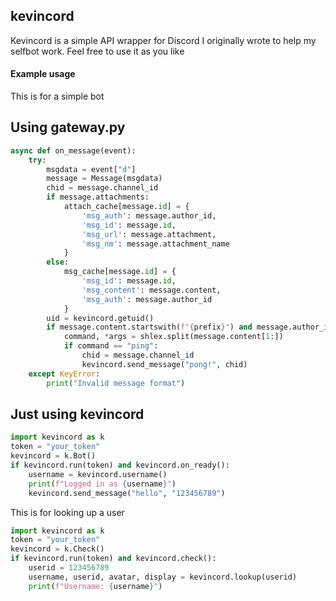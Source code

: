 <h2>kevincord</h2>
<p>Kevincord is a simple API wrapper for Discord I originally wrote to help my selfbot work. Feel free to use it as you like</p>
<h4>Example usage</h4>
<p>This is for a simple bot</p>


<h2>Using gateway.py</h2>

```python
async def on_message(event):
    try:
        msgdata = event["d"]
        message = Message(msgdata)
        chid = message.channel_id
        if message.attachments:
            attach_cache[message.id] = {
                'msg_auth': message.author_id,
                'msg_id': message.id,
                'msg_url': message.attachment,
                'msg_nm': message.attachment_name
            }
        else:
            msg_cache[message.id] = {
                'msg_id': message.id,
                'msg_content': message.content,
                'msg_auth': message.author_id
            }
        uid = kevincord.getuid()
        if message.content.startswith(f"{prefix}") and message.author_id == uid:
            command, *args = shlex.split(message.content[1:])
            if command == "ping":
                chid = message.channel_id
                kevincord.send_message("pong!", chid)
    except KeyError:
        print("Invalid message format")
```

<h2>Just using kevincord</h2>

```python
import kevincord as k
token = "your_token"
kevincord = k.Bot()
if kevincord.run(token) and kevincord.on_ready():
    username = kevincord.username()
    print(f"Logged in as {username}")
    kevincord.send_message("hello", "123456789")
```

<p>This is for looking up a user</p>

```python 
import kevincord as k
token = "your_token"
kevincord = k.Check()
if kevincord.run(token) and kevincord.check():
    userid = 123456789
    username, userid, avatar, display = kevincord.lookup(userid)
    print(f"Username: {username}") 
```
